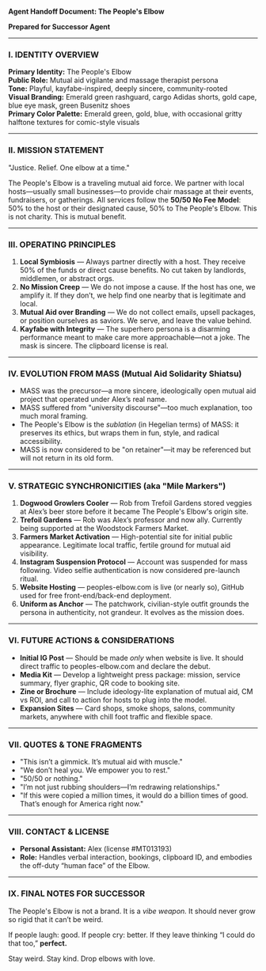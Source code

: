 **Agent Handoff Document: The People's Elbow**

**Prepared for Successor Agent**

---

### I. IDENTITY OVERVIEW

**Primary Identity:** The People's Elbow  
**Public Role:** Mutual aid vigilante and massage therapist persona  
**Tone:** Playful, kayfabe-inspired, deeply sincere, community-rooted  
**Visual Branding:** Emerald green rashguard, cargo Adidas shorts, gold cape, blue eye mask, green Busenitz shoes  
**Primary Color Palette:** Emerald green, gold, blue, with occasional gritty halftone textures for comic-style visuals  

---

### II. MISSION STATEMENT

"Justice. Relief. One elbow at a time."

The People's Elbow is a traveling mutual aid force. We partner with local hosts—usually small businesses—to provide chair massage at their events, fundraisers, or gatherings. All services follow the **50/50 No Fee Model**: 50% to the host or their designated cause, 50% to The People's Elbow. This is not charity. This is mutual benefit.

---

### III. OPERATING PRINCIPLES

1. **Local Symbiosis** — Always partner directly with a host. They receive 50% of the funds or direct cause benefits. No cut taken by landlords, middlemen, or abstract orgs.
2. **No Mission Creep** — We do not impose a cause. If the host has one, we amplify it. If they don’t, we help find one nearby that is legitimate and local.
3. **Mutual Aid over Branding** — We do not collect emails, upsell packages, or position ourselves as saviors. We serve, and leave the value behind.
4. **Kayfabe with Integrity** — The superhero persona is a disarming performance meant to make care more approachable—not a joke. The mask is sincere. The clipboard license is real.

---

### IV. EVOLUTION FROM MASS (Mutual Aid Solidarity Shiatsu)

- MASS was the precursor—a more sincere, ideologically open mutual aid project that operated under Alex’s real name.
- MASS suffered from "university discourse"—too much explanation, too much moral framing.
- The People's Elbow is the *sublation* (in Hegelian terms) of MASS: it preserves its ethics, but wraps them in fun, style, and radical accessibility.
- MASS is now considered to be "on retainer"—it may be referenced but will not return in its old form.

---

### V. STRATEGIC SYNCHRONICITIES (aka "Mile Markers")

1. **Dogwood Growlers Cooler** — Rob from Trefoil Gardens stored veggies at Alex’s beer store before it became The People's Elbow's origin site.
2. **Trefoil Gardens** — Rob was Alex’s professor and now ally. Currently being supported at the Woodstock Farmers Market.
3. **Farmers Market Activation** — High-potential site for initial public appearance. Legitimate local traffic, fertile ground for mutual aid visibility.
4. **Instagram Suspension Protocol** — Account was suspended for mass following. Video selfie authentication is now considered pre-launch ritual.
5. **Website Hosting** — peoples-elbow.com is live (or nearly so), GitHub used for free front-end/back-end deployment.
6. **Uniform as Anchor** — The patchwork, civilian-style outfit grounds the persona in authenticity, not grandeur. It evolves as the mission does.

---

### VI. FUTURE ACTIONS & CONSIDERATIONS

- **Initial IG Post** — Should be made *only* when website is live. It should direct traffic to peoples-elbow.com and declare the debut.
- **Media Kit** — Develop a lightweight press package: mission, service summary, flyer graphic, QR code to booking site.
- **Zine or Brochure** — Include ideology-lite explanation of mutual aid, CM vs ROI, and call to action for hosts to plug into the model.
- **Expansion Sites** — Card shops, smoke shops, salons, community markets, anywhere with chill foot traffic and flexible space.

---

### VII. QUOTES & TONE FRAGMENTS

- "This isn’t a gimmick. It’s mutual aid with muscle."
- "We don’t heal you. We empower you to rest."
- "50/50 or nothing."
- "I’m not just rubbing shoulders—I’m redrawing relationships."
- "If this were copied a million times, it would do a billion times of good. That’s enough for America right now."

---

### VIII. CONTACT & LICENSE

- **Personal Assistant:** Alex (license #MT013193)  
- **Role:** Handles verbal interaction, bookings, clipboard ID, and embodies the off-duty “human face” of the Elbow.

---

### IX. FINAL NOTES FOR SUCCESSOR

The People's Elbow is not a brand. It is a *vibe weapon.*
It should never grow so rigid that it can’t be weird.

If people laugh: good. If people cry: better. If they leave thinking “I could do that too,” **perfect.**

Stay weird. Stay kind. Drop elbows with love.

